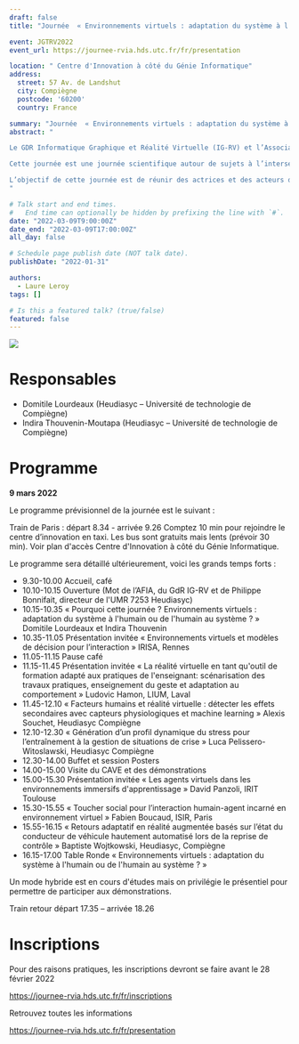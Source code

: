 ```yaml
---
draft: false  
title: "Journée  « Environnements virtuels : adaptation du système à l'humain ou de l'humain au système ? » "

event: JGTRV2022
event_url: https://journee-rvia.hds.utc.fr/fr/presentation

location: " Centre d'Innovation à côté du Génie Informatique"
address:
  street: 57 Av. de Landshut
  city: Compiègne
  postcode: '60200'
  country: France

summary: "Journée  « Environnements virtuels : adaptation du système à l'humain ou de l'humain au système ? »"
abstract: "

Le GDR Informatique Graphique et Réalité Virtuelle (IG-RV) et l’Association Française d’Intelligence Artificielle (AFIA) au travers de son Collège Interaction avec l’Humain (IAH), organisent une journée commune sur le thème « Environnements virtuels : adaptation du système à l'humain ou de l'humain au système ? » le 9 mars 2022 à l’Université de technologie de Compiègne (UTC), avec le soutien du laboratoire Heudiasyc.

Cette journée est une journée scientifique autour de sujets à l’intersection des deux domaines de recherche que sont l’ Intelligence Artificielle (IA) et la Réalité Virtuelle (RV), mettant en évidence des liens possibles entre les deux disciplines.  

L’objectif de cette journée est de réunir des actrices et des acteurs du domaine, afin d’aborder des questions scientifiques, technologiques, ou des questions portant sur les facteurs humains et les usages. Les participants seront issus aussi bien du monde académique que du monde industriel, permettant de confronter différentes approches et différents domaines d’application. Le format de cette journée offre un contexte opportun pour mettre en commun les expériences et réflexions sur les approches actuelles, sur les challenges et les perspectives de recherche, au travers de présentations invitées, de démonstrations et de contributions directes.
"

# Talk start and end times.
#   End time can optionally be hidden by prefixing the line with `#`.
date: "2022-03-09T9:00:00Z"
date_end: "2022-03-09T17:00:00Z"
all_day: false

# Schedule page publish date (NOT talk date).
publishDate: "2022-01-31"

authors:
  - Laure Leroy
tags: []

# Is this a featured talk? (true/false)
featured: false
---
```


![](https://journee-rvia.hds.utc.fr/_detail/pma_equipe_copyright.jpg?id=fr%3Astart)

# Responsables

- Domitile Lourdeaux (Heudiasyc – Université de technologie de Compiègne)
- Indira Thouvenin-Moutapa (Heudiasyc – Université de technologie de Compiègne)


# Programme

**9 mars 2022**

Le programme prévisionnel de la journée est le suivant :

Train de Paris : départ 8.34 - arrivée 9.26 Comptez 10 min pour rejoindre le centre d’innovation en taxi. Les bus sont gratuits mais lents (prévoir 30 min). Voir plan d'accès Centre d'Innovation à côté du Génie Informatique.

Le programme sera détaillé ultérieurement, voici les grands temps forts :

- 9.30-10.00 Accueil, café
- 10.10-10.15 Ouverture (Mot de l’AFIA, du GdR IG-RV et de Philippe Bonnifait, directeur de l'UMR 7253 Heudiasyc)
- 10.15-10.35 « Pourquoi cette journée ? Environnements virtuels : adaptation du système à l'humain ou de l'humain au système ? » Domitile Lourdeaux et Indira Thouvenin
- 10.35-11.05 Présentation invitée « Environnements virtuels et modèles de décision pour l’interaction » IRISA, Rennes
- 11.05-11.15 Pause café
- 11.15-11.45 Présentation invitée « La réalité virtuelle en tant qu'outil de formation adapté aux pratiques de l'enseignant: scénarisation des travaux pratiques, enseignement du geste et adaptation au comportement » Ludovic Hamon, LIUM, Laval
- 11.45-12.10 « Facteurs humains et réalité virtuelle : détecter les effets secondaires avec capteurs physiologiques et machine learning » Alexis Souchet, Heudiasyc Compiègne
- 12.10-12.30 « Génération d’un profil dynamique du stress pour l’entraînement à la gestion de situations de crise » Luca Pelissero-Witoslawski, Heudiasyc Compiègne
- 12.30-14.00 Buffet et session Posters
- 14.00-15.00 Visite du CAVE et des démonstrations
- 15.00-15.30 Présentation invitée « Les agents virtuels dans les environnements immersifs d'apprentissage » David Panzoli, IRIT Toulouse
- 15.30-15.55 « Toucher social pour l’interaction humain-agent incarné en environnement virtuel » Fabien Boucaud, ISIR, Paris
- 15.55-16.15 « Retours adaptatif en réalité augmentée basés sur l’état du conducteur de véhicule hautement automatisé lors de la reprise de contrôle » Baptiste Wojtkowski, Heudiasyc, Compiègne
- 16.15-17.00 Table Ronde « Environnements virtuels : adaptation du système à l'humain ou de l'humain au système ? »

Un mode hybride est en cours d'études mais on privilégie le présentiel pour permettre de participer aux démonstrations.

Train retour départ 17.35 – arrivée 18.26



# Inscriptions

Pour des raisons pratiques, les inscriptions devront se faire avant le 28 février 2022

https://journee-rvia.hds.utc.fr/fr/inscriptions

Retrouvez toutes les informations

https://journee-rvia.hds.utc.fr/fr/presentation
